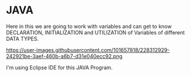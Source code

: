 # JAVA
Here in this we are going to work with variables and can get to know DECLARATION, INITIALIZATION and UTILIZATION of Variables of different DATA TYPES.

https://user-images.githubusercontent.com/101657818/228312929-242921be-3aef-460b-a6b7-d31e040ecc92.png

I'm using Eclipse IDE for this JAVA Program.
